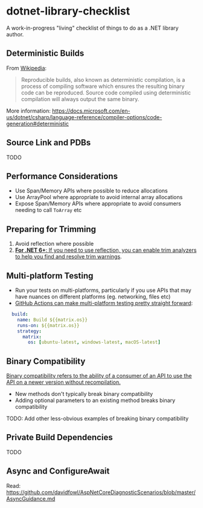 # dotnet-library-checklist

A work-in-progress "living" checklist of things to do as a .NET library author.

## Deterministic Builds

From [Wikipedia](https://en.wikipedia.org/wiki/Reproducible_builds):
> Reproducible builds, also known as deterministic compilation, is a process of compiling software which ensures the resulting binary code can be reproduced. Source code compiled using deterministic compilation will always output the same binary.

More information: https://docs.microsoft.com/en-us/dotnet/csharp/language-reference/compiler-options/code-generation#deterministic

## Source Link and PDBs

TODO

## Performance Considerations

- Use Span/Memory APIs where possible to reduce allocations
- Use ArrayPool where appropriate to avoid internal array allocations
- Expose Span/Memory APIs where appropriate to avoid consumers needing to call `ToArray` etc

## Preparing for Trimming

1. Avoid reflection where possible
2. [**For .NET 6+**: If you need to use reflection, you can enable trim analyzers to help you find and resolve trim warnings](https://docs.microsoft.com/en-us/dotnet/core/deploying/trimming/prepare-libraries-for-trimming).

## Multi-platform Testing

- Run your tests on multi-platforms, particularly if you use APIs that may have nuances on different platforms (eg. networking, files etc)
- [GitHub Actions can make multi-platform testing pretty straight forward](https://github.com/TurnerSoftware/CacheTower/blob/082e9cd2b327c7b42d34068081f9105d31337703/.github/workflows/build.yml#L21-L61):
```yml
  build:
    name: Build ${{matrix.os}}
    runs-on: ${{matrix.os}}
    strategy:
      matrix:
        os: [ubuntu-latest, windows-latest, macOS-latest]
```

## Binary Compatibility

[Binary compatibility refers to the ability of a consumer of an API to use the API on a newer version without recompilation.](https://docs.microsoft.com/en-us/dotnet/core/compatibility/categories#binary-compatibility)

- New methods don't typically break binary compatibility
- Adding optional parameters to an existing method breaks binary compatibility

TODO: Add other less-obvious examples of breaking binary compatibility

## Private Build Dependencies

TODO

## Async and ConfigureAwait

Read: https://github.com/davidfowl/AspNetCoreDiagnosticScenarios/blob/master/AsyncGuidance.md
